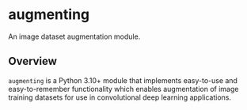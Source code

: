 # augmenting

An image dataset augmentation module.

## Overview

`augmenting` is a Python 3.10+ module that implements easy-to-use and easy-to-remember functionality which enables augmentation of image training datasets for use in convolutional deep learning applications.
